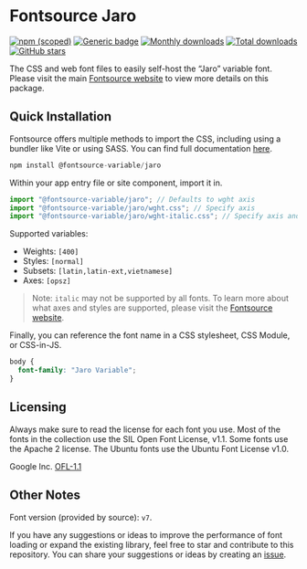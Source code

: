 # Fontsource Jaro

[![npm (scoped)](https://img.shields.io/npm/v/@fontsource-variable/jaro?color=brightgreen)](https://www.npmjs.com/package/@fontsource-variable/jaro) [![Generic badge](https://img.shields.io/badge/fontsource-passing-brightgreen)](https://github.com/fontsource/fontsource) [![Monthly downloads](https://badgen.net/npm/dm/@fontsource-variable/jaro)](https://github.com/fontsource/fontsource) [![Total downloads](https://badgen.net/npm/dt/@fontsource-variable/jaro)](https://github.com/fontsource/fontsource) [![GitHub stars](https://img.shields.io/github/stars/fontsource/fontsource.svg?style=social&label=Star)](https://github.com/fontsource/fontsource/stargazers)

The CSS and web font files to easily self-host the “Jaro” variable font. Please visit the main [Fontsource website](https://fontsource.org/fonts/jaro) to view more details on this package.

## Quick Installation

Fontsource offers multiple methods to import the CSS, including using a bundler like Vite or using SASS. You can find full documentation [here](https://fontsource.org/docs/getting-started/introduction).

```javascript
npm install @fontsource-variable/jaro
```

Within your app entry file or site component, import it in.

```javascript
import "@fontsource-variable/jaro"; // Defaults to wght axis
import "@fontsource-variable/jaro/wght.css"; // Specify axis
import "@fontsource-variable/jaro/wght-italic.css"; // Specify axis and style
```

Supported variables:
- Weights: `[400]`
- Styles: `[normal]`
- Subsets: `[latin,latin-ext,vietnamese]`
- Axes: `[opsz]`

> Note: `italic` may not be supported by all fonts. To learn more about what axes and styles are supported, please visit the [Fontsource website](https://fontsource.org/fonts/jaro).

Finally, you can reference the font name in a CSS stylesheet, CSS Module, or CSS-in-JS.

```css
body {
  font-family: "Jaro Variable";
}
```

## Licensing
Always make sure to read the license for each font you use. Most of the fonts in the collection use the SIL Open Font License, v1.1. Some fonts use the Apache 2 license. The Ubuntu fonts use the Ubuntu Font License v1.0.

Google Inc.
[OFL-1.1](http://scripts.sil.org/OFL)

## Other Notes
Font version (provided by source): `v7`.

If you have any suggestions or ideas to improve the performance of font loading or expand the existing library, feel free to star and contribute to this repository. You can share your suggestions or ideas by creating an [issue](https://github.com/fontsource/fontsource/issues).